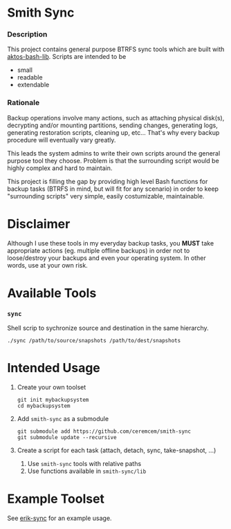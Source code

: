 # Smith Sync

### Description 

This project contains general purpose BTRFS sync tools which are built with [aktos-bash-lib](https://github.com/aktos-io/aktos-bash-lib). Scripts are intended to be 
* small 
* readable 
* extendable 


### Rationale

Backup operations involve many actions, such as attaching physical disk(s),
decrypting and/or mounting partitions, sending changes, generating logs, generating restoration scripts, cleaning up,
etc... That's why every backup procedure will eventually vary greatly.

This leads the system admins to write their own scripts around the general purpose tool they choose. Problem is that the surrounding script would be highly complex and hard to maintain.

This project is filling the gap by providing high level Bash functions for backup tasks (BTRFS in mind, but will fit for any scenario) in order to keep "surrounding scripts" very simple, easily costumizable, maintainable.

# Disclaimer

Although I use these tools in my everyday backup tasks, you **MUST** take appropriate actions (eg. multiple offline backups) in order not to loose/destroy your backups and even your operating system. In other words, use at your own risk.

# Available Tools

### `sync`

Shell scrip to sychronize source and destination in the same hierarchy.

```console
./sync /path/to/source/snapshots /path/to/dest/snapshots
```

# Intended Usage

1. Create your own toolset

    ```console
    git init mybackupsystem
    cd mybackupsystem
    ```

2. Add `smith-sync` as a submodule

    ```console
    git submodule add https://github.com/ceremcem/smith-sync
    git submodule update --recursive
    ```

3. Create a script for each task (attach, detach, sync, take-snapshot, ...)
    1. Use `smith-sync` tools with relative paths
    2. Use functions available in `smith-sync/lib`

# Example Toolset

See [erik-sync](https://github.com/ceremcem/erik-sync) for an example usage. 
